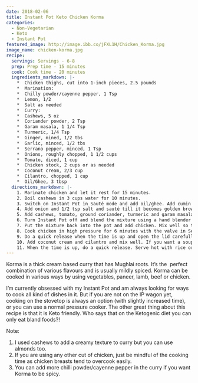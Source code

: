 ```yaml
---
date: 2018-02-06
title: Instant Pot Keto Chicken Korma
categories:
  - Non-Vegetarian
  - Keto
  - Instant Pot
featured_image: http://image.ibb.co/jFXL1H/Chicken_Korma.jpg
image_name: chicken-korma.jpg
recipe:
  servings: Servings - 6-8
  prep: Prep time - 15 minutes
  cook: Cook time - 20 minutes
  ingredients_markdown: |-
    *  Chicken thighs, cut into 1-inch pieces, 2.5 pounds       
    *  Marination:
    *  Chilly powder/cayenne pepper, 1 Tsp
    *  Lemon, 1/2
    *  Salt as needed
    *  Curry:
    *  Cashews, 5 oz
    *  Coriander powder, 2 Tsp
    *  Garam masala, 1 1/4 Tsp
    *  Turmeric, 1/4 Tsp
    *  Ginger, mined, 1/2 tbs
    *  Garlic, minced, 1/2 tbs
    *  Serrano pepper, minced, 1 Tsp
    *  Onions, roughly chopped, 1 1/2 cups
    *  Tomato, diced, 1 cup
    *  Chicken stock, 2 cups or as needed
    *  Coconut cream, 2/3 cup
    *  Cilantro, chopped, 1 cup
    *  Oil/Ghee, 3 tbsp
  directions_markdown: |-
    1. Marinate chicken and let it rest for 15 minutes.
    2. Boil cashews in 3 cups water for 10 minutes.
    3. Switch on Instant Pot in Sauté mode and add oil/ghee. Add cumin seeds, ginger, garlic and serrano pepper. Let it fry for 30 seconds.
    4. Add onion and 1/2 tsp salt and sauté till it becomes golden brown, about 3-4 minutes.
    5. Add cashews, tomato, ground coriander, turmeric and garam masala and mix well. Let the mixture sauté until oil starts separating, about 3 minutes. 
    6. Turn Instant Pot off and blend the mixture using a hand blender or in a blender. 
    7. Put the mixture back into the pot and add chicken. Mix well so that chicken pieces are coated evenly. 
    8. Cook chicken in high pressure for 6 minutes with the valve in Sealing position.
    9. Do a quick release when the time is up and open the lid carefully. 
    10. Add coconut cream and cilantro and mix well. If you want a soupy consistency, add more chicken stock too. Close the lid and cook on high pressure for 3 minutes. Valve should be in the Sealing position.
    11. When the time is up, do a quick release. Serve hot with rice or chapati or just relish it as a stew.
---
```

Korma is a thick cream based curry that has Mughlai roots. It’s the  perfect combination of various flavours and is usually mildly spiced. Korma can be cooked in various ways by using vegetables, paneer, lamb, beef or chicken.

I’m currently obsessed with my Instant Pot and am always looking for ways to cook all kind of dishes in it. But if you are not on the IP wagon yet, cooking on the stovetop is always an option (with slightly increased time), or you can use a normal pressure cooker. The other great thing about this recipe is that it is Keto friendly. Who says that on the Ketogenic diet you can only eat bland foods?!

Note:
1. I used cashews to add a creamy texture to curry but you can use almonds too.
2. If you are using any other cut of chicken, just be mindful of the cooking time as chicken breasts tend to overcook easily. 
3. You can add more chilli powder/cayenne pepper in the curry if you want Korma to be spicy.
